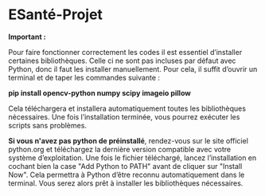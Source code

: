 # ESanté-Projet

**Important :**

Pour faire fonctionner correctement les codes il est essentiel d’installer certaines bibliothèques. 
Celle ci ne sont pas incluses par défaut avec Python, donc il faut les installer manuellement. 
Pour cela, il suffit d’ouvrir un terminal et de taper les commandes suivante :

**pip install opencv-python numpy scipy imageio pillow**


Cela téléchargera et installera automatiquement toutes les bibliothèques nécessaires. 
Une fois l’installation terminée, vous pourrez exécuter les scripts sans problèmes.


**Si vous n'avez pas python de préinstallé**, rendez-vous sur le site officiel python.org et téléchargez la dernière version compatible avec votre système d’exploitation. 
Une fois le fichier téléchargé, lancez l’installation en cochant bien la case "Add Python to PATH" avant de cliquer sur "Install Now". Cela permettra à Python d’être reconnu automatiquement dans le terminal.
Vous serez alors prêt à installer les bibliothèques nécessaires.

